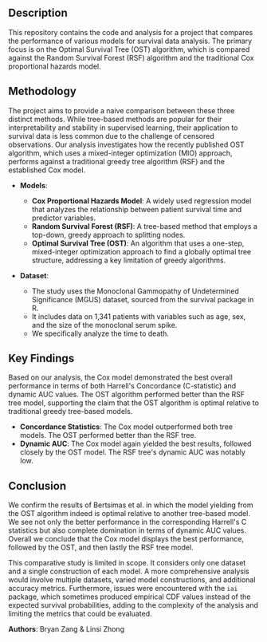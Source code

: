 ## Description
This repository contains the code and analysis for a project that compares the performance of various models for survival data analysis. The primary focus is on the Optimal Survival Tree (OST) algorithm, which is compared against the Random Survival Forest (RSF) algorithm and the traditional Cox proportional hazards model.



## Methodology
The project aims to provide a naive comparison between these three distinct methods. While tree-based methods are popular for their interpretability and stability in supervised learning, their application to survival data is less common due to the challenge of censored observations. Our analysis investigates how the recently published OST algorithm, which uses a mixed-integer optimization (MIO) approach, performs against a traditional greedy tree algorithm (RSF) and the established Cox model.

- **Models**:
  - **Cox Proportional Hazards Model**: A widely used regression model that analyzes the relationship between patient survival time and predictor variables.
  - **Random Survival Forest (RSF)**: A tree-based method that employs a top-down, greedy approach to splitting nodes.
  - **Optimal Survival Tree (OST)**: An algorithm that uses a one-step, mixed-integer optimization approach to find a globally optimal tree structure, addressing a key limitation of greedy algorithms.

- **Dataset**:
  - The study uses the Monoclonal Gammopathy of Undetermined Significance (MGUS) dataset, sourced from the survival package in R.
  - It includes data on 1,341 patients with variables such as age, sex, and the size of the monoclonal serum spike.
  - We specifically analyze the time to death.



## Key Findings
Based on our analysis, the Cox model demonstrated the best overall performance in terms of both Harrell's Concordance (C-statistic) and dynamic AUC values. The OST algorithm performed better than the RSF tree model, supporting the claim that the OST algorithm is optimal relative to traditional greedy tree-based models.

- **Concordance Statistics**: The Cox model outperformed both tree models. The OST performed better than the RSF tree.
- **Dynamic AUC**: The Cox model again yielded the best results, followed closely by the OST model. The RSF tree's dynamic AUC was notably low.


## Conclusion
We confirm the results of Bertsimas et al. in which the model yielding from the OST algorithm indeed is optimal relative to another tree-based model. We see not only the better performance in the corresponding Harrell's C statistics but also complete domination in terms of dynamic AUC values. Overall we conclude that the Cox model displays the best performance, followed by the OST, and then lastly the RSF tree model.

This comparative study is limited in scope. It considers only one dataset and a single construction of each model. A more comprehensive analysis would involve multiple datasets, varied model constructions, and additional accuracy metrics. Furthermore, issues were encountered with the `iai` package, which sometimes produced empirical CDF values instead of the expected survival probabilities, adding to the complexity of the analysis and limiting the metrics that could be evaluated.



**Authors**: Bryan Zang & Linsi Zhong
